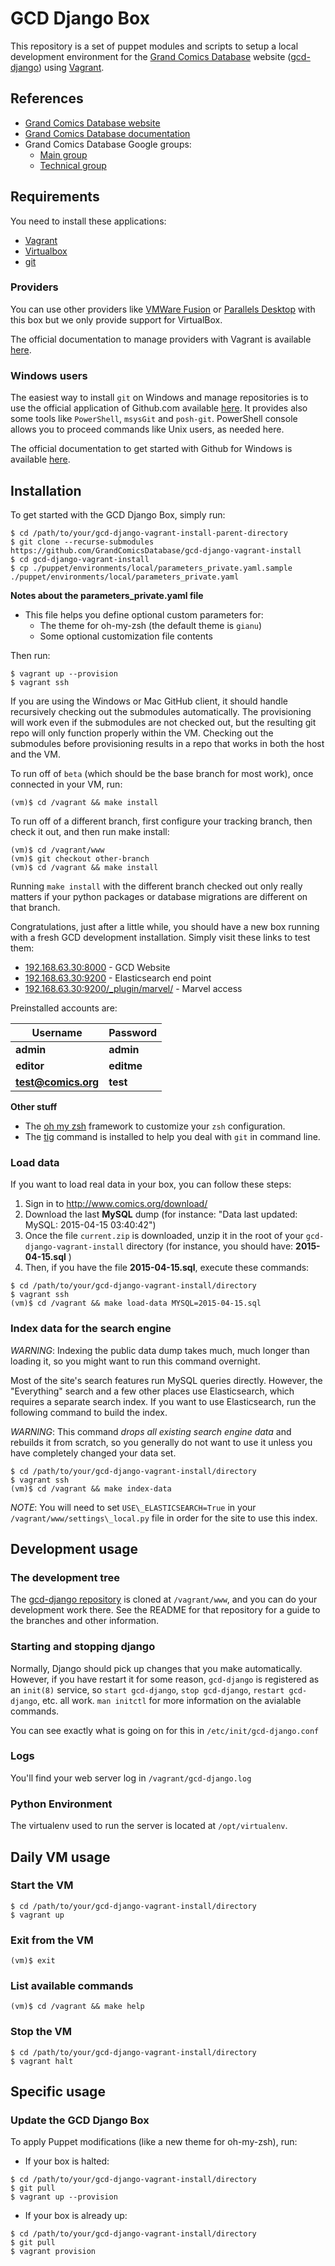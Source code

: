 # GCD Django Box
This repository is a set of puppet modules and scripts to setup a local development environment for the [Grand Comics Database](http://www.comics.org/) website ([gcd-django](https://github.com/GrandComicsDatabase/gcd-django/)) using [Vagrant](https://www.vagrantup.com/).

## References

* [Grand Comics Database website](http://www.comics.org)
* [Grand Comics Database documentation](http://docs.comics.org/wiki/Main_Page)
* Grand Comics Database Google groups:
   * [Main group](https://groups.google.com/forum/#!forum/gcd-main)
   * [Technical group](https://groups.google.com/forum/#!forum/gcd-tech)

## Requirements

You need to install these applications:

* [Vagrant](https://www.vagrantup.com/downloads.html)
* [Virtualbox](https://virtualbox.org/wiki/Downloads)
* [git](http://git-scm.com)

### Providers

You can use other providers like [VMWare Fusion](http://www.vmware.com/products/fusion) or [Parallels Desktop](http://www.parallels.com/fr/products/desktop/) with this box but we only provide support for VirtualBox.

The official documentation to manage providers with Vagrant is available [here](https://docs.vagrantup.com/v2/providers).

###  Windows users

The easiest way to install `git` on Windows and manage repositories is to use the official application of Github.com available [here](https://windows.github.com/). It provides also some tools like `PowerShell`, `msysGit` and `posh-git`.
PowerShell console allows you to proceed commands like Unix users, as needed here.

The official documentation to get started with Github for Windows is available [here](https://help.github.com/articles/getting-started-with-github-for-windows).

## Installation

To get started with the GCD Django Box, simply run:

```shell
$ cd /path/to/your/gcd-django-vagrant-install-parent-directory
$ git clone --recurse-submodules https://github.com/GrandComicsDatabase/gcd-django-vagrant-install
$ cd gcd-django-vagrant-install
$ cp ./puppet/environments/local/parameters_private.yaml.sample ./puppet/environments/local/parameters_private.yaml
```

**Notes about the parameters_private.yaml file**

* This file helps you define optional custom parameters for:
   * The theme for oh-my-zsh (the default theme is `gianu`)
   * Some optional customization file contents

Then run:

```shell
$ vagrant up --provision
$ vagrant ssh
```

If you are using the Windows or Mac GitHub client, it should handle recursively checking out the submodules automatically.  The provisioning will work even if the submodules are not checked out, but the resulting git repo will only function properly within the VM.  Checking out the submodules before provisioning results in a repo that works in both the host and the VM.

To run off of `beta` (which should be the base branch for most work), once connected in your VM, run:

```shell
(vm)$ cd /vagrant && make install
```

To run off of a different branch, first configure your tracking branch, then check it out, and then run make install:

```shell
(vm)$ cd /vagrant/www
(vm)$ git checkout other-branch
(vm)$ cd /vagrant && make install
```

Running `make install` with the different branch checked out only really matters if your python packages or database migrations are different on that branch.

Congratulations, just after a little while, you should have a new box running with a fresh GCD development installation. Simply visit these links to test them:

* [192.168.63.30:8000](http://192.168.63.30:8000) - GCD Website
* [192.168.63.30:9200](http://192.168.63.30:9200) - Elasticsearch end point
* [192.168.63.30:9200/_plugin/marvel/](http://192.168.63.30:9200/_plugin/marvel/) - Marvel access

Preinstalled accounts are:

Username | Password
---------|---------
**admin** | **admin**
**editor** | **editme**
**test@comics.org** | **test**


**Other stuff**

* The [oh my zsh](http://ohmyz.sh) framework to customize your `zsh` configuration.
* The [tig](http://jonas.nitro.dk/tig/manual.html) command is installed to help you deal with `git` in command line.

### Load data

If you want to load real data in your box, you can follow these steps:

1. Sign in to http://www.comics.org/download/ 
2. Download the last **MySQL** dump (for instance: "Data last updated: MySQL: 2015-04-15 03:40:42")
3. Once the file `current.zip` is downloaded, unzip it in the root of your `gcd-django-vagrant-install` directory (for instance, you should have: **2015-04-15.sql** )
4. Then, if you have the file **2015-04-15.sql**, execute these commands:

```shell
$ cd /path/to/your/gcd-django-vagrant-install/directory
$ vagrant ssh
(vm)$ cd /vagrant && make load-data MYSQL=2015-04-15.sql
```

### Index data for the search engine

*WARNING*: Indexing the public data dump takes much, much longer than loading it, so you
might want to run this command overnight.

Most of the site's search features run MySQL queries directly.  However,
the "Everything" search and a few other places use Elasticsearch, which
requires a separate search index.  If you want to use Elasticsearch,
run the following command to build the index.

*WARNING*: This command *drops all existing search engine data* and rebuilds it from scratch,
so you generally do not want to use it unless you have completely changed your
data set.

```shell
$ cd /path/to/your/gcd-django-vagrant-install/directory
$ vagrant ssh
(vm)$ cd /vagrant && make index-data
```

*NOTE*: You will need to set `USE\_ELASTICSEARCH=True` in your
`/vagrant/www/settings\_local.py` file in order for the site to use this index.

## Development usage

### The development tree

The [gcd-django repository](https://github.com/GrandComicsDatabase/gcd-django)
is cloned at `/vagrant/www`, and you can do your development work there.
See the README for that repository for a guide to the branches and other
information.

### Starting and stopping django

Normally, Django should pick up changes that you make automatically.  However,
if you have restart it for some reason, `gcd-django` is registered as an
`init(8)` service, so `start gcd-django`, `stop gcd-django`, `restart gcd-django`,
etc. all work.  `man initctl` for more information on the avialable commands.

You can see exactly what is going on for this in `/etc/init/gcd-django.conf`

### Logs

You'll find your web server log in `/vagrant/gcd-django.log`

### Python Environment

The virtualenv used to run the server is located at `/opt/virtualenv`.

## Daily VM usage

### Start the VM

```shell
$ cd /path/to/your/gcd-django-vagrant-install/directory
$ vagrant up
```

### Exit from the VM

```shell
(vm)$ exit
```

### List available commands

```shell
(vm)$ cd /vagrant && make help
```

### Stop the VM

```shell
$ cd /path/to/your/gcd-django-vagrant-install/directory
$ vagrant halt
```

## Specific usage

### Update the GCD Django Box

To apply Puppet modifications (like a new theme for oh-my-zsh), run:

* If your box is halted:

```shell
$ cd /path/to/your/gcd-django-vagrant-install/directory
$ git pull
$ vagrant up --provision
```

* If your box is already up:

```shell
$ cd /path/to/your/gcd-django-vagrant-install/directory
$ git pull
$ vagrant provision
```

